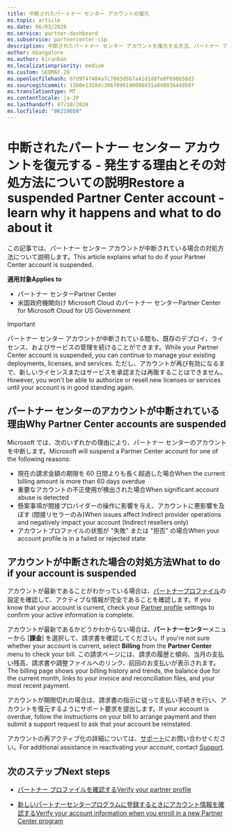 ```yaml
---
title: 中断されたパートナー センター アカウントの復元
ms.topic: article
ms.date: 06/03/2020
ms.service: partner-dashboard
ms.subservice: partnercenter-csp
description: 中断されたパートナー センター アカウントを復元する方法、パートナー アカウントが中断される理由、および中断されたアカウントを使用する方法について説明します。
author: kbangalore
ms.author: kiranban
ms.localizationpriority: medium
ms.custom: SEOMAY.20
ms.openlocfilehash: 07d9f4f484a7c7803d5b7a41d1d8fe0f698b58d3
ms.sourcegitcommit: 13b0e1358dc306f896190088d31a0d883644850f
ms.translationtype: MT
ms.contentlocale: ja-JP
ms.lasthandoff: 07/10/2020
ms.locfileid: "86219650"
---
```

# <a name="restore-a-suspended-partner-center-account---learn-why-it-happens-and-what-to-do-about-it"></a><span data-ttu-id="f7f41-103">中断されたパートナー センター アカウントを復元する - 発生する理由とその対処方法についての説明</span><span class="sxs-lookup"><span data-stu-id="f7f41-103">Restore a suspended Partner Center account - learn why it happens and what to do about it</span></span>

<span data-ttu-id="f7f41-104">この記事では、パートナー センター アカウントが中断されている場合の対処方法について説明します。</span><span class="sxs-lookup"><span data-stu-id="f7f41-104">This article explains what to do if your Partner Center account is suspended.</span></span>

<span data-ttu-id="f7f41-105">**適用対象**</span><span class="sxs-lookup"><span data-stu-id="f7f41-105">**Applies to**</span></span>

-  <span data-ttu-id="f7f41-106">パートナー センター</span><span class="sxs-lookup"><span data-stu-id="f7f41-106">Partner Center</span></span>
-  <span data-ttu-id="f7f41-107">米国政府機関向け Microsoft Cloud のパートナー センター</span><span class="sxs-lookup"><span data-stu-id="f7f41-107">Partner Center for Microsoft Cloud for US Government</span></span>


> [!IMPORTANT]  
> <span data-ttu-id="f7f41-108">パートナー センター アカウントが中断されている間も、既存のデプロイ、ライセンス、およびサービスの管理を続けることができます。</span><span class="sxs-lookup"><span data-stu-id="f7f41-108">While your Partner Center account is suspended, you can continue to manage your existing deployments, licenses, and services.</span></span> <span data-ttu-id="f7f41-109">ただし、アカウントが再び有効になるまで、新しいライセンスまたはサービスを承認または再販することはできません。</span><span class="sxs-lookup"><span data-stu-id="f7f41-109">However, you won't be able to authorize or resell new licenses or services until your account is in good standing again.</span></span>

## <a name="why-partner-center-accounts-are-suspended"></a><span data-ttu-id="f7f41-110">パートナー センターのアカウントが中断されている理由</span><span class="sxs-lookup"><span data-stu-id="f7f41-110">Why Partner Center accounts are suspended</span></span>

<span data-ttu-id="f7f41-111">Microsoft では、次のいずれかの理由により、パートナー センターのアカウントを中断します。</span><span class="sxs-lookup"><span data-stu-id="f7f41-111">Microsoft will suspend a Partner Center account for one of the following reasons:</span></span>

- <span data-ttu-id="f7f41-112">現在の請求金額の期限を 60 日間よりも長く超過した場合</span><span class="sxs-lookup"><span data-stu-id="f7f41-112">When the current billing amount is more than 60 days overdue</span></span> 
- <span data-ttu-id="f7f41-113">重要なアカウントの不正使用が検出された場合</span><span class="sxs-lookup"><span data-stu-id="f7f41-113">When significant account abuse is detected</span></span>
- <span data-ttu-id="f7f41-114">懸案事項が間接プロバイダーの操作に影響を与え、アカウントに悪影響を及ぼす (間接リセラーのみ)</span><span class="sxs-lookup"><span data-stu-id="f7f41-114">When issues affect Indirect provider operations and negatively impact your account (Indirect resellers only)</span></span>
- <span data-ttu-id="f7f41-115">アカウントプロファイルの状態が "失敗" または "拒否" の場合</span><span class="sxs-lookup"><span data-stu-id="f7f41-115">When your account profile is in a failed or rejected state</span></span>

## <a name="what-to-do-if-your-account-is-suspended"></a><span data-ttu-id="f7f41-116">アカウントが中断された場合の対処方法</span><span class="sxs-lookup"><span data-stu-id="f7f41-116">What to do if your account is suspended</span></span>

<span data-ttu-id="f7f41-117">アカウントが最新であることがわかっている場合は、[パートナープロファイル](https://partner.microsoft.com/pcv/accountsettings/partnerprofile)の設定を確認して、アクティブな情報が完全であることを確認します。</span><span class="sxs-lookup"><span data-stu-id="f7f41-117">If you know that your account is current, check your [Partner profile](https://partner.microsoft.com/pcv/accountsettings/partnerprofile) settings to confirm your active information is complete.</span></span> 

<span data-ttu-id="f7f41-118">アカウントが最新であるかどうかわからない場合は、**パートナーセンター**メニューから [**課金**] を選択して、請求書を確認してください。</span><span class="sxs-lookup"><span data-stu-id="f7f41-118">If you're not sure whether your account is current, select **Billing** from the **Partner Center** menu to check your bill.</span></span> <span data-ttu-id="f7f41-119">この請求ページには、請求の履歴と傾向、当月の支払い残高、請求書や調整ファイルへのリンク、前回のお支払いが表示されます。</span><span class="sxs-lookup"><span data-stu-id="f7f41-119">The billing page shows your billing history and trends, the balance due for the current month, links to your invoice and reconciliation files, and your most recent payment.</span></span>

<span data-ttu-id="f7f41-120">アカウントが期限切れの場合は、請求書の指示に従って支払い手続きを行い、アカウントを復元するようにサポート要求を提出します。</span><span class="sxs-lookup"><span data-stu-id="f7f41-120">If your account is overdue, follow the instructions on your bill to arrange payment and then submit a support request to ask that your account be reinstated.</span></span> 

<span data-ttu-id="f7f41-121">アカウントの再アクティブ化の詳細については、[サポート](https://partner.microsoft.com/dashboard/support/csp/servicerequests/create)にお問い合わせください。</span><span class="sxs-lookup"><span data-stu-id="f7f41-121">For additional assistance in reactivating your account, contact [Support](https://partner.microsoft.com/dashboard/support/csp/servicerequests/create).</span></span>

## <a name="next-steps"></a><span data-ttu-id="f7f41-122">次のステップ</span><span class="sxs-lookup"><span data-stu-id="f7f41-122">Next steps</span></span>

- [<span data-ttu-id="f7f41-123">パートナー プロファイルを確認する</span><span class="sxs-lookup"><span data-stu-id="f7f41-123">Verify your partner profile</span></span>](update-your-partner-profile.md)

- [<span data-ttu-id="f7f41-124">新しいパートナーセンタープログラムに登録するときにアカウント情報を確認する</span><span class="sxs-lookup"><span data-stu-id="f7f41-124">Verify your account information when you enroll in a new Partner Center program</span></span>](verification-responses.md)

